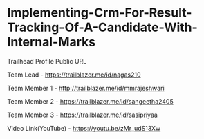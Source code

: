 # Implementing-Crm-For-Result-Tracking-Of-A-Candidate-With-Internal-Marks

Trailhead Profile Public URL

Team Lead - https://trailblazer.me/id/nagas210

Team Member 1 - http://trailblazer.me/id/mmrajeshwari

Team Member 2 - https://trailblazer.me/id/sangeetha2405

Team Member 3 - https://trailblazer.me/id/sasipriyaa

Video Link(YouTube) - https://youtu.be/zMr_udS13Xw
